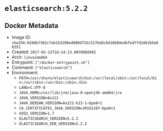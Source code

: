 # `elasticsearch:5.2.2`

## Docker Metadata

- Image ID: `sha256:0206b7302cfeb1b3296ed980d732c517bddc0d18b84edbfed7fd2461b5e86351`
- Created: `2017-03-22T18:14:13.007806899Z`
- Arch: `linux`/`amd64`
- Entrypoint: `["/docker-entrypoint.sh"]`
- Command: `["elasticsearch"]`
- Environment:
  - `PATH=/usr/share/elasticsearch/bin:/usr/local/sbin:/usr/local/bin:/usr/sbin:/usr/bin:/sbin:/bin`
  - `LANG=C.UTF-8`
  - `JAVA_HOME=/usr/lib/jvm/java-8-openjdk-amd64/jre`
  - `JAVA_VERSION=8u121`
  - `JAVA_DEBIAN_VERSION=8u121-b13-1~bpo8+1`
  - `CA_CERTIFICATES_JAVA_VERSION=20161107~bpo8+1`
  - `GOSU_VERSION=1.7`
  - `ELASTICSEARCH_VERSION=5.2.2`
  - `ELASTICSEARCH_DEB_VERSION=5.2.2`
